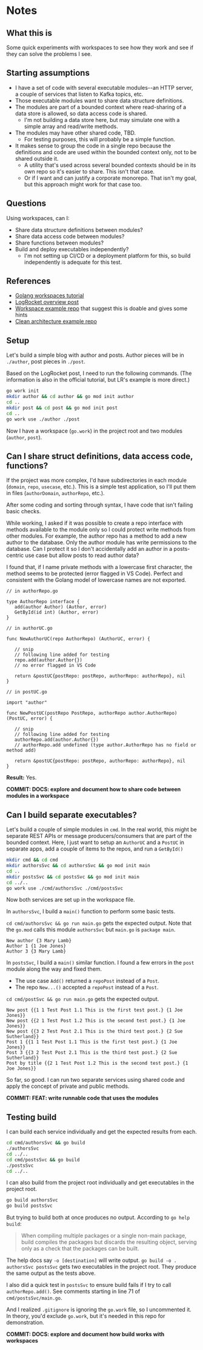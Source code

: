 # Notes

## What this is

Some quick experiments with workspaces to see how they work and see if they can solve the problems I see.

## Starting assumptions

* I have a set of code with several executable modules--an HTTP server, a couple of services that listen to Kafka topics, etc.
* Those executable modules want to share data structure definitions.
* The modules are part of a bounded context where read-sharing of a data store is allowed, so data access code is shared.
  * I'm not building a data store here, but may simulate one with a simple array and read/write methods.
* The modules may have other shared code, TBD.
  * For testing purposes, this will probably be a simple function.
* It makes sense to group the code in a single repo because the definitions and code are used within the bounded context only, not to be shared outside it.
  * A utility that's used across several bounded contexts should be in its own repo so it's easier to share. This isn't that case.
  * Or if I want and can justify a corporate monorepo. That isn't my goal, but this approach might work for that case too.

## Questions

Using workspaces, can I:

* Share data structure definitions between modules?
* Share data access code between modules?
* Share functions between modules?
* Build and deploy executables independently?
  * I'm not setting up CI/CD or a deployment platform for this, so build independently is adequate for this test.

## References

* [Golang workspaces tutorial](https://go.dev/doc/tutorial/workspaces)
* [LogRocket overview post](https://blog.logrocket.com/go-workspaces-multi-module-local-development/)
* [Workspace example repo](https://github.com/xmlking/go-workspace) that suggest this is doable and gives some hints
* [Clean architecture example repo](https://github.com/bxcodec/go-clean-arch)

## Setup

Let's build a simple blog with author and posts. Author pieces will be in `./author`, post pieces in `./post`.

Based on the LogRocket post, I need to run the following commands. (The information is also in the official tutorial, but LR's example is more direct.)

```bash
go work init
mkdir author && cd author && go mod init author
cd ..
mkdir post && cd post && go mod init post
cd ..
go work use ./author ./post
```

Now I have a workspace (`go.work`) in the project root and two modules (`author`, `post`).

## Can I share struct definitions, data access code, functions?

If the project was more complex, I'd have subdirectories in each module (`domain`, `repo`, `usecase`, etc.). This is a simple test application, so I'll put them in files (`authorDomain`, `authorRepo`, etc.).

After some coding and sorting through syntax, I have code that isn't failing basic checks.

While working, I asked if it was possible to create a repo interface with methods available to the module only so I could protect write methods from other modules. For example, the author repo has a method to add a new author to the database. Only the author module has write permissions to the database. Can I protect it so I don't accidentally add an author in a posts-centric use case but allow posts to read author data?

I found that, if I name private methods with a lowercase first character, the method seems to be protected (error flagged in VS Code). Perfect and consistent with the Golang model of lowercase names are not exported.

```golang
// in authorRepo.go

type AuthorRepo interface {
   add(author Author) (Author, error)
   GetById(id int) (Author, error)
}

// in authorUC.go

func NewAuthorUC(repo AuthorRepo) (AuthorUC, error) {

   // snip
   // following line added for testing
   repo.add(author.Author{}) 
   // no error flagged in VS Code

   return &postUC{postRepo: postRepo, authorRepo: authorRepo}, nil
}

// in postUC.go

import "author"

func NewPostUC(postRepo PostRepo, authorRepo author.AuthorRepo) (PostUC, error) {

   // snip
   // following line added for testing
   authorRepo.add(author.Author{}) 
   // authorRepo.add undefined (type author.AuthorRepo has no field or method add)

   return &postUC{postRepo: postRepo, authorRepo: authorRepo}, nil
}
```

**Result:** Yes.

**COMMIT: DOCS: explore and document how to share code between modules in a workspace**

## Can I build separate executables?

Let's build a couple of simple modules in `cmd`. In the real world, this might be separate REST APIs or message producers/consumers that are part of the bounded context. Here, I just want to setup an `AuthorUC` and a `PostUC` in separate apps, add a couple of items to the repos, and run a `GetById()`

```bash
mkdir cmd && cd cmd
mkdir authorsSvc && cd authorsSvc && go mod init main
cd ..
mkdir postsSvc && cd postsSvc && go mod init main
cd ../..
go work use ./cmd/authorsSvc ./cmd/postsSvc
```

Now both services are set up in the workspace file.

In `authorsSvc`, I build a `main()` function to perform some basic tests.

`cd cmd/authorsSvc && go run main.go` gets the expected output. Note that the `go.mod` calls this module `authorsSvc` but `main.go` is `package main`.

```
New author {3 Mary Lamb}
Author 1 {1 Joe Jones}
Author 3 {3 Mary Lamb}
```

In `postsSvc`, I build a `main()` similar function. I found a few errors in the `post` module along the way and fixed them.

* The use case `Add()` returned a `repoPost` instead of a `Post`.
* The repo `New...()` accepted a `repoPost` instead of a `Post`.

`cd cmd/postSvc && go run main.go` gets the expected output.

```
New post {{1 1 Test Post 1.1 This is the first test post.} {1 Joe Jones}}
New post {{2 1 Test Post 1.2 This is the second test post.} {1 Joe Jones}}
New post {{3 2 Test Post 2.1 This is the third test post.} {2 Sue Sutherland}}
Post 1 {{1 1 Test Post 1.1 This is the first test post.} {1 Joe Jones}}
Post 3 {{3 2 Test Post 2.1 This is the third test post.} {2 Sue Sutherland}}
Post by title {{2 1 Test Post 1.2 This is the second test post.} {1 Joe Jones}}
```

So far, so good. I can run two separate services using shared code and apply the concept of private and public methods.

**COMMIT: FEAT: write runnable code that uses the modules**

## Testing build

I can build each service individually and get the expected results from each.

```bash
cd cmd/authorsSvc && go build 
./authorsSvc
cd ../..
cd cmd/postsSvc && go build 
./postsSvc
cd ../..
```

I can also build from the project root individually and get executables in the project root.

```bash
go build authorsSvc
go build postsSvc
```

But trying to build both at once produces no output. According to `go help build`:

> When compiling multiple packages or a single non-main package, build compiles the packages but discards the resulting object, serving only as a check that the packages can be built.

The help docs say `-o [destination]` will write output. `go build -o . authorsSvc postsSvc` gets two executables in the project root. They produce the same output as the tests above.

I also did a quick test in `postsSvc` to ensure build fails if I try to call `authorRepo.add()`. See comments starting in line 71 of `cmd/postsSvc/main.go`.

And I realized `.gitignore` is ignoring the `go.work` file, so I uncommented it. In theory, you'd exclude `go.work`, but it's needed in this repo for demonstration.

**COMMIT: DOCS: explore and document how build works with workspaces**
